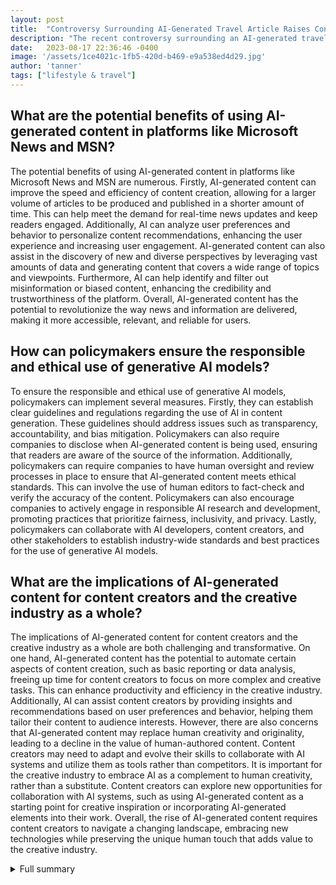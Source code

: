```yaml
---
layout: post
title:  "Controversy Surrounding AI-Generated Travel Article Raises Concerns about Responsible Use of Technology"
description: "The recent controversy surrounding an AI-generated travel article has sparked discussions about the role of AI in content generation and raised concerns about transparency and accountability. The article, likely generated by a large language model developed by OpenAI for Microsoft, recommended visiting the Ottawa Food Bank as the No. 3 destination in Ottawa. This unexpected recommendation, coupled with insensitive statements in the article, intensified the attention received by the controversial piece. The incident highlights the potential impact and concerns associated with generative AI and calls for responsible use of the technology."
date:   2023-08-17 22:36:46 -0400
image: '/assets/1ce4021c-1fb5-420d-b469-e9a538ed4d29.jpg'
author: 'tanner'
tags: ["lifestyle & travel"]
---
```


## What are the potential benefits of using AI-generated content in platforms like Microsoft News and MSN?
The potential benefits of using AI-generated content in platforms like Microsoft News and MSN are numerous. Firstly, AI-generated content can improve the speed and efficiency of content creation, allowing for a larger volume of articles to be produced and published in a shorter amount of time. This can help meet the demand for real-time news updates and keep readers engaged. Additionally, AI can analyze user preferences and behavior to personalize content recommendations, enhancing the user experience and increasing user engagement. AI-generated content can also assist in the discovery of new and diverse perspectives by leveraging vast amounts of data and generating content that covers a wide range of topics and viewpoints. Furthermore, AI can help identify and filter out misinformation or biased content, enhancing the credibility and trustworthiness of the platform. Overall, AI-generated content has the potential to revolutionize the way news and information are delivered, making it more accessible, relevant, and reliable for users.

## How can policymakers ensure the responsible and ethical use of generative AI models?
To ensure the responsible and ethical use of generative AI models, policymakers can implement several measures. Firstly, they can establish clear guidelines and regulations regarding the use of AI in content generation. These guidelines should address issues such as transparency, accountability, and bias mitigation. Policymakers can also require companies to disclose when AI-generated content is being used, ensuring that readers are aware of the source of the information. Additionally, policymakers can require companies to have human oversight and review processes in place to ensure that AI-generated content meets ethical standards. This can involve the use of human editors to fact-check and verify the accuracy of the content. Policymakers can also encourage companies to actively engage in responsible AI research and development, promoting practices that prioritize fairness, inclusivity, and privacy. Lastly, policymakers can collaborate with AI developers, content creators, and other stakeholders to establish industry-wide standards and best practices for the use of generative AI models.

## What are the implications of AI-generated content for content creators and the creative industry as a whole?
The implications of AI-generated content for content creators and the creative industry as a whole are both challenging and transformative. On one hand, AI-generated content has the potential to automate certain aspects of content creation, such as basic reporting or data analysis, freeing up time for content creators to focus on more complex and creative tasks. This can enhance productivity and efficiency in the creative industry. Additionally, AI can assist content creators by providing insights and recommendations based on user preferences and behavior, helping them tailor their content to audience interests. However, there are also concerns that AI-generated content may replace human creativity and originality, leading to a decline in the value of human-authored content. Content creators may need to adapt and evolve their skills to collaborate with AI systems and utilize them as tools rather than competitors. It is important for the creative industry to embrace AI as a complement to human creativity, rather than a substitute. Content creators can explore new opportunities for collaboration with AI systems, such as using AI-generated content as a starting point for creative inspiration or incorporating AI-generated elements into their work. Overall, the rise of AI-generated content requires content creators to navigate a changing landscape, embracing new technologies while preserving the unique human touch that adds value to the creative industry.

<details>
  <summary>Full summary</summary>
In a recent article titled 'Headed to Ottawa? Here's what you shouldn't miss!', the MSN.com's Microsoft Travel section listed various attractions in Ottawa and made a surprising recommendation to visit the Ottawa Food Bank as the No. 3 destination.<br><br>The article, likely generated by a large language model (LLM) developed by OpenAI for Microsoft, sparked discussions on social media about the role of AI in content generation and raised concerns about transparency and accountability.<br><br>The inclusion of the phrase 'Consider going into it on an empty stomach' in the recommendation to visit the Ottawa Food Bank raised eyebrows and further intensified the attention received by the article.<br><br>Microsoft published the AI-generated travel article about Ottawa, Canada, which included the Ottawa Food Bank as the No. 3 recommendation. However, the article was pulled after it was published, but it is still accessible from another link.<br><br>In 2020, Microsoft laid off journalists at Microsoft News and MSN, which led to the incorporation of AI-generated content processing in their platforms.<br><br>The Ottawa Food Bank recently moved to a new location, and there has been an 85 percent increase in demand since 2019. The CEO of the Ottawa Food Bank is hoping to reduce the number of people who need to rely on food banks.<br><br>Microsoft's summary of the Ottawa Food Bank in the article included an insensitive statement, which the Ottawa Food Bank attributed to the AI used in content processing. The statement was deemed insensitive by the food bank.<br><br>The controversy surrounding the AI-generated travel article highlights the potential impact and concerns associated with generative AI. Critics argue that generative AI poses a threat to content creators, leading to online protests against AI-generated art and debates about training generative AI systems on copyrighted content.<br><br>While generative AI systems have substantial impacts on various industries, including marketing, software, design, entertainment, and interpersonal communications, it is crucial for companies to understand how these tools work and how they can add value, while also complying with intellectual property laws.<br><br>Policymakers are encouraged to consider these concerns and make recommendations to ensure the responsible and ethical use of generative AI models.<br><br>In conclusion, the controversy surrounding the AI-generated travel article about Ottawa and the Ottawa Food Bank highlights the need for transparency, accountability, and responsible use of AI-powered content generation techniques.
</details>
